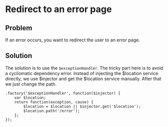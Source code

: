 # Redirect to an error page

## Problem

If an error occurs, you want to redirect the user to an error page.


## Solution

The solution is to use the `$exceptionHandler`.
The tricky part here is to avoid a cycliomatic dependency error.
Instead of injecting the $location service directly, we use $injector and get the $location service manually.
After that we just change the path.

    .factory('$exceptionHandler', function($injector) {
        var $location;
        return function(exception, cause) {
            $location = $location || $injector.get('$location');
            $location.path('/error');
        };
    });